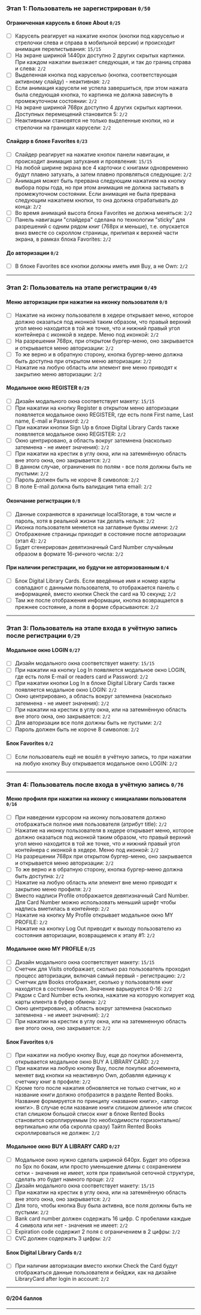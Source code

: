 ### Этап 1: Пользователь не зарегистрирован `0/50`

#### Ограниченная карусель в блоке About `0/25`

- [ ] Карусель реагирует на нажатие кнопок (кнопки под каруселью и стрелочки слева и справа в мобильной версии) и происходит анимация перелистывания: `15/15`
- [ ] На экране шириной 1440px доступно 2 других скрытых картинки. При каждом нажатии выезжает следующая, и так до границ справа и слева: `2/2`
- [ ] Выделенная кнопка под каруселью (кнопка, соответствующая активному слайду) - неактивная: `2/2`
- [ ] Если анимация карусели не успела завершиться, при этом нажата была следующая кнопка, то картинка не должна зависнуть в промежуточном состоянии: `2/2`
- [ ] На экране шириной 768px доступно 4 других скрытых картинки. Доступных перемещений становится 5: `2/2`
- [ ] Неактивными становятся не только выделенные кнопки, но и стрелочки на границах карусели: `2/2`

#### Слайдер в блоке Favorites `0/23`

- [ ] Слайдер реагирует на нажатие кнопок панели навигации, и происходит анимация затухания и проявления: `15/15`
- [ ] На любой ширине экрана все 4 карточки с книгами одновременно будут плавно затухать, а затем плавно проявляться следующие: `2/2`
- [ ] Анимация может быть прервана следующим нажатием на кнопку выбора поры года, но при этом анимация не должна застывать в промежуточном состоянии. Если анимация не была прервана следующим нажатием кнопки, то она должна отрабатывать до конца: `2/2`
- [ ] Во время анимаций высота блока Favorites не должна меняться: `2/2`
- [ ] Панель навигации "слайдера" сделана по технологии "sticky" для разрешений с одним рядом книг (768px и меньше), т.е. опускается вниз вместе со скроллом страницы, прилипая к верхней части экрана, в рамках блока Favorites: `2/2`

#### До авторизации `0/2`

- [ ] В блоке Favorites все кнопки должны иметь имя Buy, а не Own: `2/2`

---

### Этап 2: Пользователь на этапе регистрации `0/49`

#### Меню авторизации при нажатии на иконку пользователя `0/8`

- [ ] Нажатие на иконку пользователя в хедере открывает меню, которое должно оказаться под иконкой таким образом, что правый верхний угол меню находится в той же точке, что и нижний правый угол контейнера с иконкой в хедере. Меню под иконкой: `2/2`
- [ ] На разрешении 768px, при открытом бургер-меню, оно закрывается и открывается меню авторизации: `2/2`
- [ ] То же верно и в обратную сторону, кнопка бургер-меню должна быть доступна при открытом меню авторизации: `2/2`
- [ ] Нажатие на любую область или элемент вне меню приводят к закрытию меню авторизации: `2/2`

#### Модальное окно REGISTER `0/29`

- [ ] Дизайн модального окна соответствует макету: `15/15`
- [ ] При нажатии на кнопку Register в открытом меню авторизации появляется модальное окно REGISTER, где есть поля First name, Last name, E-mail и Password: `2/2`
- [ ] При нажатии кнопки Sign Up в блоке Digital Library Cards также появляется модальное окно REGISTER: `2/2`
- [ ] Окно центрировано, а область вокруг затемнена (насколько затемнена - не имеет значения): `2/2`
- [ ] При нажатии на крестик в углу окна, или на затемнённую область вне этого окна, оно закрывается: `2/2`
- [ ] В данном случае, ограничения по полям - все поля должны быть не пустыми: `2/2`
- [ ] Пароль должен быть не короче 8 символов: `2/2`
- [ ] В поле E-mail должна быть валидация типа email: `2/2`

#### Окончание регистрации `0/8`

- [ ] Данные сохраняются в хранилище localStorage, в том числе и пароль, хотя в реальной жизни так делать нельзя: `2/2`
- [ ] Иконка пользователя меняется на заглавные буквы имени: `2/2`
- [ ] Отображение страницы приходит в состояние после авторизации (этап 4): `2/2`
- [ ] Будет сгенерирован девятизначный Card Number случайным образом в формате 16-ричного числа: `2/2`

#### При наличии регистрации, но будучи не авторизованным `0/4`

- [ ] Блок Digital Library Cards. Если введённые имя и номер карты совпадают с данными пользователя, то отображается панель с информацией, вместо кнопки Check the card на 10 секунд: `2/2`
- [ ] Там же после отображения информации, кнопка возвращается в прежнее состояние, а поля в форме сбрасываются: `2/2`

---

### Этап 3: Пользователь на этапе входа в учётную запись после регистрации `0/29`

#### Модальное окно LOGIN `0/27`

- [ ] Дизайн модального окна соответствует макету: `15/15`
- [ ] При нажатии на кнопку Log In появляется модальное окно LOGIN, где есть поля E-mail or readers card и Password: `2/2`
- [ ] При нажатии кнопки Log In в блоке Digital Library Cards также появляется модальное окно LOGIN: `2/2`
- [ ] Окно центрировано, а область вокруг затемнена (насколько затемнена - не имеет значения): `2/2`
- [ ] При нажатии на крестик в углу окна, или на затемнённую область вне этого окна, оно закрывается: `2/2`
- [ ] Для авторизации все поля должны быть не пустыми: `2/2`
- [ ] Пароль должен быть не короче 8 символов: `2/2`

#### Блок Favorites `0/2`

- [ ] Если пользователь ещё не вошёл в учётную запись, то при нажатии на любую кнопку Buy открывается модальное окно LOGIN: `2/2`

---

### Этап 4: Пользователь после входа в учётную запись `0/76`

#### Меню профиля при нажатии на иконку с инициалами пользователя `0/16`

- [ ] При наведении курсором на иконку пользователя должно отображаться полное имя пользователя (атрибут title): `2/2`
- [ ] Нажатие на иконку пользователя в хедере открывает меню, которое должно оказаться под иконкой таким образом, что правый верхний угол меню находится в той же точке, что и нижний правый угол контейнера с иконкой в хедере. Меню под иконкой: `2/2`
- [ ] На разрешении 768px при открытом бургер-меню, оно закрывается и открывается меню авторизации: `2/2`
- [ ] То же верно и в обратную сторону, кнопка бургер-меню должна быть доступна: `2/2`
- [ ] Нажатие на любую область или элемент вне меню приводят к закрытию меню профиля: `2/2`
- [ ] Вместо надписи Profile отображается девятизначный Card Number. Для Card Number можно использовать меньший шрифт чтобы надпись вметилась в контейнер: `2/2`
- [ ] Нажатие на кнопку My Profile открывает модальное окно MY PROFILE: `2/2`
- [ ] Нажатие на кнопку Log Out приводит к выходу пользователю из состояния авторизации, возвращаемся к этапу #1: `2/2`

#### Модальное окно MY PROFILE `0/25`

- [ ] Дизайн модального окна соответствует макету: `15/15`
- [ ] Счетчик для Visits отображает, сколько раз пользователь проходил процесс авторизации, включая самый первый - регистрацию: `2/2`
- [ ] Счетчик для Books отображает, сколько у пользователя книг находятся в состоянии Own. Значение варьируется 0-16: `2/2`
- [ ] Рядом с Card Number есть кнопка, нажатие на которую копирует код карты клиента в буфер обмена: `2/2`
- [ ] Окно центрировано, а область вокруг затемнена (насколько затемнена - не имеет значения): `2/2`
- [ ] При нажатии на крестик в углу окна, или на затемненную область вне этого окна, оно закрывается: `2/2`

#### Блок Favorites `0/6`

- [ ] При нажатии на любую кнопку Buy, еще до покупки абонемента, открывается модальное окно BUY A LIBRARY CARD: `2/2`
- [ ] При нажатии на любую кнопку Buy, после покупки абонемента, меняет вид кнопки на неактивную Own, добавляя единицу к счетчику книг в профиле: `2/2`
- [ ] Кроме того после нажатия обновляется не только счетчик, но и название книги должно отобразится в разделе Rented Books. Название формируется по принципу <название книги>, <автор книги>. В случае если название книги слишком длинное или список стал слишком большой список книг в блоке Rented Books становится скроллируемым (по необходимости горизонтально/ вертикально или оба скролла сразу) Тайтл Rented Books скроллироваться не должен: `2/2`

#### Модальное окно BUY A LIBRARY CARD `0/27`

- [ ] Модальное окно нужно сделать шириной 640px. Будет это обрезка по 5px по бокам, или просто уменьшение длины с сохранением сетки - значения не имеет, хотя при правильной сеточной структуре, сделать это будет намного проще: `2/2`
- [ ] Дизайн модального окна соответствует макету: `15/15`
- [ ] При нажатии на крестик в углу окна, или на затемнённую область вне этого окна, оно закрывается: `2/2`
- [ ] Для того, чтобы кнопка Buy была активна, все поля должны быть не пустыми: `2/2`
- [ ] Bank card number должен содержать 16 цифр. С пробелами каждые 4 символа или нет - значения не имеет: `2/2`
- [ ] Expiration code содержит 2 поля с ограничением в 2 цифры: `2/2`
- [ ] CVC должен содержать 3 цифры: `2/2`

#### Блок Digital Library Cards `0/2`

- [ ] При наличии авторизации вместо кнопки Check the Card будут отображаться данные пользователя и бейджи, как на дизайне LibraryCard after login in account: `2/2`

---

#### 0/204 баллов

---
